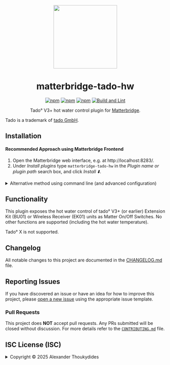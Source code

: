 <p align="center">
  <img src="https://raw.githubusercontent.com/wiki/thoukydides/matterbridge-tado-hw/matterbridge-tado-hw.png" height="200"></a>
</p>
<div align=center>

# matterbridge-tado-hw

[![npm](https://badgen.net/npm/v/matterbridge-tado-hw)](https://www.npmjs.com/package/matterbridge-tado-hw)
[![npm](https://badgen.net/npm/dt/matterbridge-tado-hw)](https://www.npmjs.com/package/matterbridge-tado-hw)
[![npm](https://badgen.net/npm/dw/matterbridge-tado-hw)](https://www.npmjs.com/package/matterbridge-tado-hw)
[![Build and Lint](https://github.com/thoukydides/matterbridge-tado-hw/actions/workflows/build.yml/badge.svg)](https://github.com/thoukydides/matterbridge-tado-hw/actions/workflows/build.yml)

Tado° V3+ hot water control plugin for [Matterbridge](https://github.com/Luligu/matterbridge).

</div>

Tado is a trademark of [tado GmbH](https://www.tado.com/).

## Installation

#### Recommended Approach using Matterbridge Frontend

1. Open the Matterbridge web interface, e.g. at http://localhost:8283/.
1. Under *Install plugins* type `matterbridge-tado-hw` in the *Plugin name or plugin path* search box, and click *Install ⬇️*.

<details>
<summary>Alternative method using command line (and advanced configuration)</summary>

#### Installation using Command Line

1. Stop Matterbridge: `systemctl stop matterbridge`
1. Install this plugin using: `npm install -g matterbridge-tado-hw`
1. Add the plugin to Matterbridge: `matterbridge -add matterbridge-tado-hw`
1. Start Matterbridge: `systemctl start matterbridge`

#### Example `matterbridge-tado-hw.config.json`
```JSON
{
    "name": "matterbridge-tado-hw",
    "type": "DynamicPlatform",
    "pollInterval": 300,
    "debug": false,
    "unregisterOnShutdown": false,
    "version": "0.0.1"
}
```
The configuration file will be generated automatically with appropriate defaults.

`pollInterval` specifies the interval in seconds between polling the tado° API for the hot water zone status. The default is 5 minutes (`300` seconds).

`debug` enables additional logging which may help with debugging any problems.

</details>

## Functionality

This plugin exposes the hot water control of tado° V3+ (or earlier) Extension Kit (BU01) or Wireless Receiver (EK01) units as Matter On/Off Switches. No other functions are supported (including the hot water temperature).

Tado° X is not supported.

## Changelog

All notable changes to this project are documented in the [CHANGELOG.md](CHANGELOG.md) file.

## Reporting Issues
          
If you have discovered an issue or have an idea for how to improve this project, please [open a new issue](https://github.com/thoukydides/matterbridge-tado-hw/issues/new/choose) using the appropriate issue template.

### Pull Requests

This project does **NOT** accept pull requests. Any PRs submitted will be closed without discussion. For more details refer to the [`CONTRIBUTING.md`](https://github.com/thoukydides/.github/blob/master/CONTRIBUTING.md) file.

## ISC License (ISC)

<details>
<summary>Copyright © 2025 Alexander Thoukydides</summary>

> Permission to use, copy, modify, and/or distribute this software for any purpose with or without fee is hereby granted, provided that the above copyright notice and this permission notice appear in all copies.
>
> THE SOFTWARE IS PROVIDED "AS IS" AND THE AUTHOR DISCLAIMS ALL WARRANTIES WITH REGARD TO THIS SOFTWARE INCLUDING ALL IMPLIED WARRANTIES OF MERCHANTABILITY AND FITNESS. IN NO EVENT SHALL THE AUTHOR BE LIABLE FOR ANY SPECIAL, DIRECT, INDIRECT, OR CONSEQUENTIAL DAMAGES OR ANY DAMAGES WHATSOEVER RESULTING FROM LOSS OF USE, DATA OR PROFITS, WHETHER IN AN ACTION OF CONTRACT, NEGLIGENCE OR OTHER TORTIOUS ACTION, ARISING OUT OF OR IN CONNECTION WITH THE USE OR PERFORMANCE OF THIS SOFTWARE.
</details>